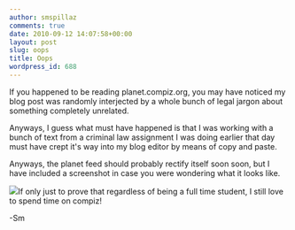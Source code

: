 ```yaml
---
author: smspillaz
comments: true
date: 2010-09-12 14:07:58+00:00
layout: post
slug: oops
title: Oops
wordpress_id: 688
---
```


If you happened to be reading planet.compiz.org, you may have noticed my blog post was randomly interjected by a whole bunch of legal jargon about something completely unrelated.

Anyways, I guess what must have happened is that I was working with a bunch of text from a criminal law assignment I was doing earlier that day must have crept it's way into my blog editor by means of copy and paste.

Anyways, the planet feed should probably rectify itself soon soon, but I have included a screenshot in case you were wondering what it looks like.

[![](http://smspillaz.files.wordpress.com/2010/09/strange-juxtaposition.png?w=300)](http://smspillaz.files.wordpress.com/2010/09/strange-juxtaposition.png)If only just to prove that regardless of being a full time student, I still love to spend time on compiz!

-Sm
